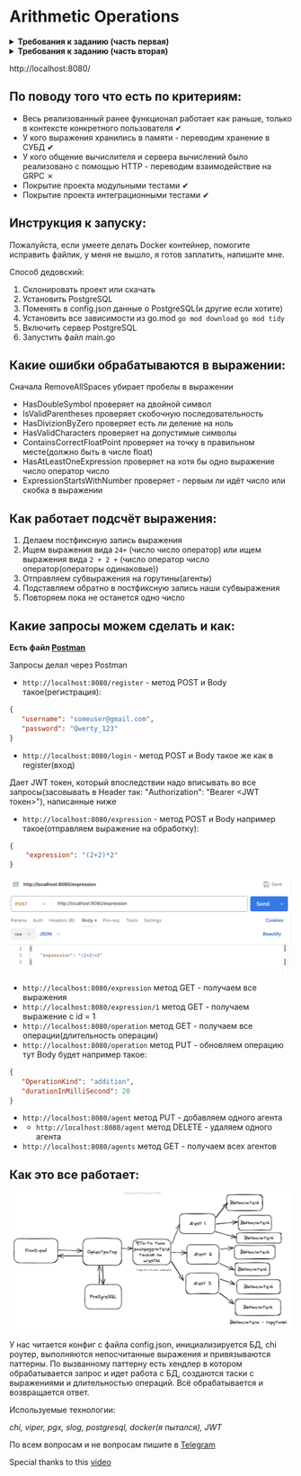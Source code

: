 # Arithmetic Operations


<details><summary><b>Требования к заданию (часть первая)</b></summary>

Пользователь хочет считать арифметические выражения. 
Он вводит строку `2 + 2 * 2` и хочет получить в ответ `6`. 
Но наши операции сложения и умножения (также деления и вычитания) выполняются **"очень-очень" долго**. 
Поэтому вариант, при котором пользователь делает http-запрос и получает в качетсве ответа результат, **невозможна**. 
Более того: вычисление каждой такой операции в нашей **"альтернативной реальности"** занимает **"гигантские"** вычислительные мощности. 
Соответственно, каждое действие мы должны уметь выполнять отдельно и масштабировать эту систему можем добавлением вычислительных мощностей в нашу систему в виде новых "**машин**". 
Поэтому пользователь, присылая выражение, получает в ответ идентификатор выражения и может с какой-то периодичностью уточнять у сервера "не посчиталость ли выражение"? 
Если выражение наконец будет вычислено - то он получит результат. 
Помните, что некоторые части арфиметического выражения можно вычислять **параллельно**.

## Front-end часть

### GUI, который можно представить как 4 страницы

1) Форма ввода арифметического выражения. Пользователь вводит арифметическое выражение и отправляет **POST** http-запрос с этим выражением на back-end. Примечание: Запросы должны быть **идемпотентными**. К запросам добавляется **уникальный идентификатор**. Если пользователь отправляет запрос с идентификатором, который уже отправлялся и был принят к обработке - ответ 200. Возможные варианты ответа:
    - _200_ - Выражение успешно принято, распаршено и принято к обработке
    - _400_ - Выражение невалидно
    - _500_ - Что-то не так на back-end. В качестве ответа нужно возвращать id принятного к выполнению выражения.
2) Страница со списком выражений в виде списка с выражениями. Каждая запись на странице содержит статус, выражение, дату его создания и дату заверщения вычисления. Страница получает данные GET http-запрсом с back-end-а
3) Страница со списком операций в виде пар: имя операции + время его выполнения (доступное для редактирования поле). Как уже оговаривалось в условии задачи, наши операции выполняются "как будто бы очень долго". Страница получает данные GET http-запрсом с back-end-а. Пользователь может настроить время выполения операции и сохранить изменения.
4) Страница со списком вычислительных можностей. Страница получает данные GET http-запросом с сервера в виде пар: имя вычислительного ресурса + выполняемая на нём операция.

### Требования:

1) Оркестратор может перезапускаться без потери состояния. Все выражения храним в СУБД.
2) Оркестратор должен отслеживать задачи, которые выполняются слишком долго (вычислитель тоже может уйти со связи) и делать их повторно доступными для вычислений.


## Back-end часть

### Состоит из 2 элементов:

- Сервер, который принимает арифметическое выражение, переводит его в набор последовательных задач и обеспечивает порядок их выполнения. Далее будем называть его оркестратором.
- Вычислитель, который может получить от оркестратора задачу, выполнить его и вернуть серверу результат. Далее будем называть его агентом.

### Оркестратор
Сервер, который имеет следующие endpoint-ы:

- Добавление вычисления арифметического выражения.
- Получение списка выражений со статусами.
- Получение значения выражения по его идентификатору.
- Получение списка доступных операций со временем их выполения.
- Получение задачи для выполения.
- Приём результата обработки данных.


### Агент
Демон, который получает выражение для вычисления с сервера, вычисляет его и отправляет на сервер результат выражения. При старте демон запускает несколько горутин, каждая из которых выступает в роли независимого вычислителя. Количество горутин регулируется переменной среды.


</details>

<details><summary><b>Требования к заданию (часть вторая)</b></summary>
Продолжаем работу над проектом `Распределенный калькулятор`.

В этой части работы над проектом реализуем **персистентность** и **многопользовательский режим**.

### Функционал:
1. Добавляем регистрацию пользователя. В ответ получает 200 в случае успеха. В противном случае - 401.
    ```http request
    POST /signup
   
    {
        "login": "login_value",
        "password": "password_value"
    }
    ```

2. Добавляем вход. В ответ получает 200 и JWT токен для последующей авторизации. В противном случае - 403.
    ```http request
    POST /login
    
    {
        "login": "login_value",
        "password": "password_value"
    }
    ```

### Баллы:
1. Весь реализованный ранее функционал работает как раньше, только в контексте конкретного пользователя.
   - 20 баллов.
2. У кого выражения хранились в памяти - переводим хранение в СУБД.
   - 20 баллов
3. У кого общение вычислителя и сервера вычислений было реализовано с помощью HTTP - переводим взаимодействие на GRPC.
   - 10 баллов
4. Покрытие проекта модульными тестами
   - 10 баллов
5. Покрытие проекта интеграционными тестами
   - 10 баллов

### Правила оформления:
- проект находится на GitHub
- к проекту прилагается файл с подробным описанием (как запустить, проверить функционал и протестировать)
- отдельным блоком идут подробно описанные тестовые сценарии
- автоматизируйте поднятие окружения для запуска вашей программы

</details>

http://localhost:8080/

## По поводу того что есть по критериям:
- Весь реализованный ранее функционал работает как раньше, только в контексте конкретного пользователя   &#10004;
- У кого выражения хранились в памяти - переводим хранение в СУБД   &#10004;
- У кого общение вычислителя и сервера вычислений было реализовано с помощью HTTP - переводим взаимодействие на GRPC &#x2717;
- Покрытие проекта модульными тестами &#10004;
- Покрытие проекта интеграционными тестами &#10004;
## Инструкция к запуску:
Пожалуйста, если умеете делать Docker контейнер, помогите исправить файлик, у меня не вышло, я готов заплатить, напишите мне.

Способ дедовский:
1. Склонировать проект или скачать 
2. Установить PostgreSQL
3. Поменять в config.json данные о PostgreSQL(и другие если хотите)
4. Установить все зависимости из go.mod `go mod download` `go mod tidy`
5. Включить сервер PostgreSQL
6. Запустить файл main.go

## Какие ошибки обрабатываются в выражении:

Сначала RemoveAllSpaces убирает пробелы в выражении
- HasDoubleSymbol проверяет на двойной символ
- IsValidParentheses проверяет скобочную последовательность
- HasDivizionByZero проверяет есть ли деление на ноль
- HasValidCharacters проверяет на допустимые символы
- ContainsCorrectFloatPoint проверяет на точку в правильном месте(должно быть в числе float)
- HasAtLeastOneExpression проверяет на хотя бы одно выражение число оператор число
- ExpressionStartsWithNumber проверяет - первым ли идёт число или скобка в выражении
## Как работает подсчёт выражения:

1. Делаем постфиксную запись выражения
2. Ищем выражения вида `24+` (число число оператор) или ищем выражения вида `2 + 2 +` (число оператор число оператор(операторы одинаковые))
3. Отправляем субвыражения на горутины(агенты)
4. Подставляем обратно в постфиксную запись наши субвыражения
5. Повторяем пока не останется одно число

## Какие запросы можем сделать и как:

**Есть файл [Postman](https://github.com/byoverr/arithmetic_operations/blob/main/docs/arithmetic_operations.postman_collection.json)**

Запросы делал через Postman
- `http://localhost:8080/register` - метод POST и Body такое(регистрация):

```json
{
   "username": "someuser@gmail.com",
   "password": "Qwerty_123"
}
```
- `http://localhost:8080/login` - метод POST и Body такое же как в register(вход)

Дает JWT токен, который впоследствии надо вписывать во все запросы(засовывать в Header так: "Authorization": "Bearer <JWT токен>"), написанные ниже
- `http://localhost:8080/expression` - метод POST и Body например такое(отправляем выражение на обработку):
```json
{
    "expression": "(2+2)*2"
}
```
![alt tag](https://github.com/byoverr/arithmetic_operations/blob/main/docs/img/example.png "Пример")
- `http://localhost:8080/expression` метод GET - получаем все выражения
- `http://localhost:8080/expression/1` метод GET - получаем выражение с id = 1
- `http://localhost:8080/operation` метод GET - получаем все операции(длительность операции)
- `http://localhost:8080/operation` метод PUT - обновляем операцию тут Body будет например такое:
```json
{
   "OperationKind": "addition",
   "durationInMilliSecond": 20
}
```
- `http://localhost:8080/agent` метод PUT - добавляем одного агента
- - `http://localhost:8080/agent` метод DELETE - удаляем одного агента
- `http://localhost:8080/agents` метод GET - получаем всех агентов
## Как это все работает:

![alt tag](https://github.com/byoverr/arithmetic_operations/blob/main/docs/img/scheme.png "Схемка")


У нас читается конфиг с файла config.json, инициализируется БД, chi роутер, выполняются непосчитанные выражения и привязываются паттерны. По вызванному паттерну есть хендлер в котором обрабатывается запрос и идет работа с БД, создаются таски с выражениями и длительностью операций. Всё обрабатывается и возвращается ответ.

Используемые технологии:

*chi, viper, pgx, slog, postgresql, docker(я пытался), JWT*

По всем вопросам и не вопросам пишите в [Telegram](https://t.me/super_serejka)

Special thanks to this [video](https://youtu.be/rCJvW2xgnk0?si=0bLCG5tMzKORbMxo)
